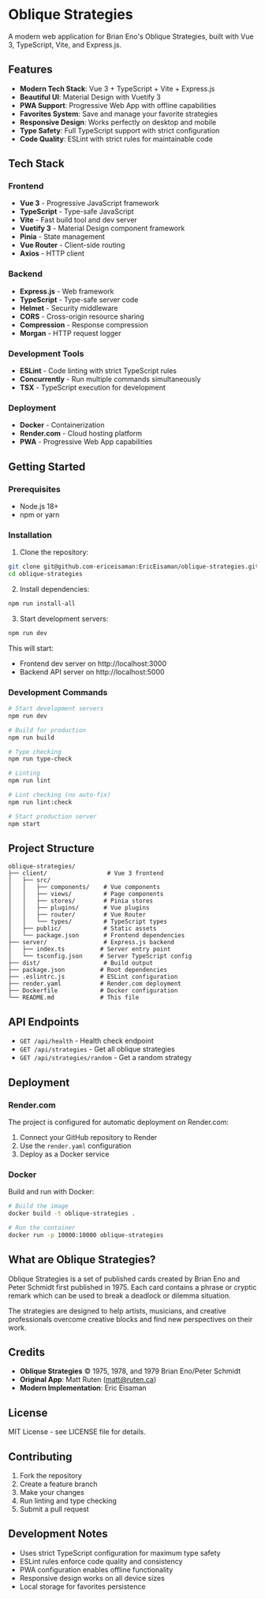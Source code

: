 # Oblique Strategies

A modern web application for Brian Eno's Oblique Strategies, built with Vue 3, TypeScript, Vite, and Express.js.

## Features

- **Modern Tech Stack**: Vue 3 + TypeScript + Vite + Express.js
- **Beautiful UI**: Material Design with Vuetify 3
- **PWA Support**: Progressive Web App with offline capabilities
- **Favorites System**: Save and manage your favorite strategies
- **Responsive Design**: Works perfectly on desktop and mobile
- **Type Safety**: Full TypeScript support with strict configuration
- **Code Quality**: ESLint with strict rules for maintainable code

## Tech Stack

### Frontend
- **Vue 3** - Progressive JavaScript framework
- **TypeScript** - Type-safe JavaScript
- **Vite** - Fast build tool and dev server
- **Vuetify 3** - Material Design component framework
- **Pinia** - State management
- **Vue Router** - Client-side routing
- **Axios** - HTTP client

### Backend
- **Express.js** - Web framework
- **TypeScript** - Type-safe server code
- **Helmet** - Security middleware
- **CORS** - Cross-origin resource sharing
- **Compression** - Response compression
- **Morgan** - HTTP request logger

### Development Tools
- **ESLint** - Code linting with strict TypeScript rules
- **Concurrently** - Run multiple commands simultaneously
- **TSX** - TypeScript execution for development

### Deployment
- **Docker** - Containerization
- **Render.com** - Cloud hosting platform
- **PWA** - Progressive Web App capabilities

## Getting Started

### Prerequisites

- Node.js 18+ 
- npm or yarn

### Installation

1. Clone the repository:
```bash
git clone git@github.com-ericeisaman:EricEisaman/oblique-strategies.git
cd oblique-strategies
```

2. Install dependencies:
```bash
npm run install-all
```

3. Start development servers:
```bash
npm run dev
```

This will start:
- Frontend dev server on http://localhost:3000
- Backend API server on http://localhost:5000

### Development Commands

```bash
# Start development servers
npm run dev

# Build for production
npm run build

# Type checking
npm run type-check

# Linting
npm run lint

# Lint checking (no auto-fix)
npm run lint:check

# Start production server
npm start
```

## Project Structure

```
oblique-strategies/
├── client/                 # Vue 3 frontend
│   ├── src/
│   │   ├── components/    # Vue components
│   │   ├── views/         # Page components
│   │   ├── stores/        # Pinia stores
│   │   ├── plugins/       # Vue plugins
│   │   ├── router/        # Vue Router
│   │   └── types/         # TypeScript types
│   ├── public/            # Static assets
│   └── package.json       # Frontend dependencies
├── server/                # Express.js backend
│   ├── index.ts          # Server entry point
│   └── tsconfig.json     # Server TypeScript config
├── dist/                  # Build output
├── package.json          # Root dependencies
├── .eslintrc.js          # ESLint configuration
├── render.yaml           # Render.com deployment
├── Dockerfile            # Docker configuration
└── README.md             # This file
```

## API Endpoints

- `GET /api/health` - Health check endpoint
- `GET /api/strategies` - Get all oblique strategies
- `GET /api/strategies/random` - Get a random strategy

## Deployment

### Render.com

The project is configured for automatic deployment on Render.com:

1. Connect your GitHub repository to Render
2. Use the `render.yaml` configuration
3. Deploy as a Docker service

### Docker

Build and run with Docker:

```bash
# Build the image
docker build -t oblique-strategies .

# Run the container
docker run -p 10000:10000 oblique-strategies
```

## What are Oblique Strategies?

Oblique Strategies is a set of published cards created by Brian Eno and Peter Schmidt first published in 1975. Each card contains a phrase or cryptic remark which can be used to break a deadlock or dilemma situation.

The strategies are designed to help artists, musicians, and creative professionals overcome creative blocks and find new perspectives on their work.

## Credits

- **Oblique Strategies** © 1975, 1978, and 1979 Brian Eno/Peter Schmidt
- **Original App**: Matt Ruten (matt@ruten.ca)
- **Modern Implementation**: Eric Eisaman

## License

MIT License - see LICENSE file for details.

## Contributing

1. Fork the repository
2. Create a feature branch
3. Make your changes
4. Run linting and type checking
5. Submit a pull request

## Development Notes

- Uses strict TypeScript configuration for maximum type safety
- ESLint rules enforce code quality and consistency
- PWA configuration enables offline functionality
- Responsive design works on all device sizes
- Local storage for favorites persistence
